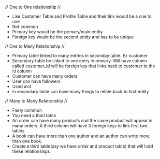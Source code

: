 


// One to One relationship //

- Like Customer Table and Profile Table and their link would be a one to one
- Not common
- Primary key would be the primary/main entity
- Foreign key would be the second entity and has to be unique


// One to Many Relationship //

- Primary table linked to many entries in seconday table. Ex customer
- Secondary table be linked to one entry in primary. Will have column called customer_id will be foreign key that links back to customer to the id column
- Customer can have many orders
- User can have followers
- Used alot
- In secondary table can have many things to relate back to first entity


// Many to Many Relationship //

- Fairly common
- You need a third table
- An order can have many products and the same product will appear in many orders. A third column will have 3 foreign keys to link first two tables.
- A book can have more than one author and an author can write more than one book.
- Create a third table(say we have order and product table) that will hold these relationships